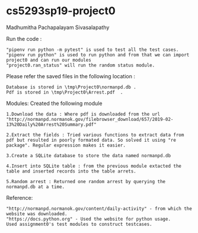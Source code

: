 # cs5293sp19-project0
Madhumitha Pachapalayam Sivasalapathy

Run the code :

	"pipenv run python -m pytest" is used to test all the test cases.
	"pipenv run python" is used to run python and from that we can import project0 and can run our modules
	"project0.ran_status" will run the random status module.

Please refer the saved files in the following location :

	Database is stored in \tmp\Project0\normanpd.db .
	Pdf is stored in \tmp\Project0\Arrest.pdf  .

Modules:
	Created the following module

	1.Download the data : Where pdf is downloaded from the url "http://normanpd.normanok.gov/filebrowser_download/657/2019-02-13%20Daily%20Arrest%20Summary.pdf"

	2.Extract the fields : Tried various functions to extract data from pdf but resulted in poorly formated data. So solved it using "re package". Regular expression makes it easier. 	

	3.Create a SQLite database to store the data named normanpd.db
	
	4.Insert into SQLite table : from the previous module extacted the table and inserted records into the table arrets.

	5.Random arrest : Returned one random arrest by querying the normanpd.db at a time. 

Reference:

	"http://normanpd.normanok.gov/content/daily-activity" - from which the website was downloaded.
	"https://docs.python.org" - Used the website for python usage.
	Used assignment0's test modules to construct testcases. 





